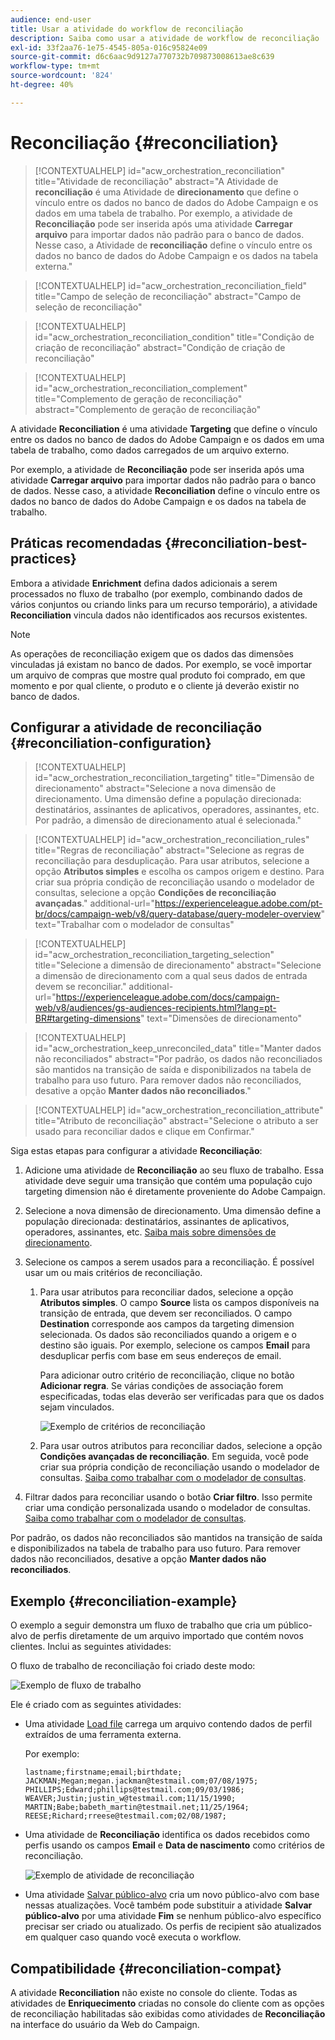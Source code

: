 ```yaml
---
audience: end-user
title: Usar a atividade do workflow de reconciliação
description: Saiba como usar a atividade de workflow de reconciliação
exl-id: 33f2aa76-1e75-4545-805a-016c95824e09
source-git-commit: d6c6aac9d9127a770732b709873008613ae8c639
workflow-type: tm+mt
source-wordcount: '824'
ht-degree: 40%

---
```


# Reconciliação {#reconciliation}

>[!CONTEXTUALHELP]
>id="acw_orchestration_reconciliation"
>title="Atividade de reconciliação"
>abstract="A Atividade de **reconciliação** é uma Atividade de **direcionamento** que define o vínculo entre os dados no banco de dados do Adobe Campaign e os dados em uma tabela de trabalho. Por exemplo, a atividade de **Reconciliação** pode ser inserida após uma atividade **Carregar arquivo** para importar dados não padrão para o banco de dados. Nesse caso, a Atividade de **reconciliação** define o vínculo entre os dados no banco de dados do Adobe Campaign e os dados na tabela externa."

>[!CONTEXTUALHELP]
>id="acw_orchestration_reconciliation_field"
>title="Campo de seleção de reconciliação"
>abstract="Campo de seleção de reconciliação"

>[!CONTEXTUALHELP]
>id="acw_orchestration_reconciliation_condition"
>title="Condição de criação de reconciliação"
>abstract="Condição de criação de reconciliação"

>[!CONTEXTUALHELP]
>id="acw_orchestration_reconciliation_complement"
>title="Complemento de geração de reconciliação"
>abstract="Complemento de geração de reconciliação"

A atividade **Reconciliation** é uma atividade **Targeting** que define o vínculo entre os dados no banco de dados do Adobe Campaign e os dados em uma tabela de trabalho, como dados carregados de um arquivo externo.

Por exemplo, a atividade de **Reconciliação** pode ser inserida após uma atividade **Carregar arquivo** para importar dados não padrão para o banco de dados. Nesse caso, a atividade **Reconciliation** define o vínculo entre os dados no banco de dados do Adobe Campaign e os dados na tabela de trabalho.

## Práticas recomendadas {#reconciliation-best-practices}

Embora a atividade **Enrichment** defina dados adicionais a serem processados no fluxo de trabalho (por exemplo, combinando dados de vários conjuntos ou criando links para um recurso temporário), a atividade **Reconciliation** vincula dados não identificados aos recursos existentes.

>[!NOTE]
>As operações de reconciliação exigem que os dados das dimensões vinculadas já existam no banco de dados. Por exemplo, se você importar um arquivo de compras que mostre qual produto foi comprado, em que momento e por qual cliente, o produto e o cliente já deverão existir no banco de dados.

## Configurar a atividade de reconciliação {#reconciliation-configuration}

>[!CONTEXTUALHELP]
>id="acw_orchestration_reconciliation_targeting"
>title="Dimensão de direcionamento"
>abstract="Selecione a nova dimensão de direcionamento. Uma dimensão define a população direcionada: destinatários, assinantes de aplicativos, operadores, assinantes, etc. Por padrão, a dimensão de direcionamento atual é selecionada."

>[!CONTEXTUALHELP]
>id="acw_orchestration_reconciliation_rules"
>title="Regras de reconciliação"
>abstract="Selecione as regras de reconciliação para desduplicação. Para usar atributos, selecione a opção **Atributos simples** e escolha os campos origem e destino. Para criar sua própria condição de reconciliação usando o modelador de consultas, selecione a opção **Condições de reconciliação avançadas**."
>additional-url="https://experienceleague.adobe.com/pt-br/docs/campaign-web/v8/query-database/query-modeler-overview" text="Trabalhar com o modelador de consultas"

>[!CONTEXTUALHELP]
>id="acw_orchestration_reconciliation_targeting_selection"
>title="Selecione a dimensão de direcionamento"
>abstract="Selecione a dimensão de direcionamento com a qual seus dados de entrada devem se reconciliar."
>additional-url="https://experienceleague.adobe.com/docs/campaign-web/v8/audiences/gs-audiences-recipients.html?lang=pt-BR#targeting-dimensions" text="Dimensões de direcionamento"

>[!CONTEXTUALHELP]
>id="acw_orchestration_keep_unreconciled_data"
>title="Manter dados não reconciliados"
>abstract="Por padrão, os dados não reconciliados são mantidos na transição de saída e disponibilizados na tabela de trabalho para uso futuro. Para remover dados não reconciliados, desative a opção **Manter dados não reconciliados**."

>[!CONTEXTUALHELP]
>id="acw_orchestration_reconciliation_attribute"
>title="Atributo de reconciliação"
>abstract="Selecione o atributo a ser usado para reconciliar dados e clique em Confirmar."

Siga estas etapas para configurar a atividade **Reconciliação**:

1. Adicione uma atividade de **Reconciliação** ao seu fluxo de trabalho. Essa atividade deve seguir uma transição que contém uma população cujo targeting dimension não é diretamente proveniente do Adobe Campaign.

1. Selecione a nova dimensão de direcionamento. Uma dimensão define a população direcionada: destinatários, assinantes de aplicativos, operadores, assinantes, etc. [Saiba mais sobre dimensões de direcionamento](../../audience/about-recipients.md#targeting-dimensions).

1. Selecione os campos a serem usados para a reconciliação. É possível usar um ou mais critérios de reconciliação.

   1. Para usar atributos para reconciliar dados, selecione a opção **Atributos simples**. O campo **Source** lista os campos disponíveis na transição de entrada, que devem ser reconciliados. O campo **Destination** corresponde aos campos da targeting dimension selecionada. Os dados são reconciliados quando a origem e o destino são iguais. Por exemplo, selecione os campos **Email** para desduplicar perfis com base em seus endereços de email.

      Para adicionar outro critério de reconciliação, clique no botão **Adicionar regra**. Se várias condições de associação forem especificadas, todas elas deverão ser verificadas para que os dados sejam vinculados.

      ![Exemplo de critérios de reconciliação](../assets/workflow-reconciliation-criteria.png)

   1. Para usar outros atributos para reconciliar dados, selecione a opção **Condições avançadas de reconciliação**. Em seguida, você pode criar sua própria condição de reconciliação usando o modelador de consultas. [Saiba como trabalhar com o modelador de consultas](../../query/query-modeler-overview.md).

1. Filtrar dados para reconciliar usando o botão **Criar filtro**. Isso permite criar uma condição personalizada usando o modelador de consultas. [Saiba como trabalhar com o modelador de consultas](../../query/query-modeler-overview.md).

Por padrão, os dados não reconciliados são mantidos na transição de saída e disponibilizados na tabela de trabalho para uso futuro. Para remover dados não reconciliados, desative a opção **Manter dados não reconciliados**.

## Exemplo {#reconciliation-example}

O exemplo a seguir demonstra um fluxo de trabalho que cria um público-alvo de perfis diretamente de um arquivo importado que contém novos clientes. Inclui as seguintes atividades:

O fluxo de trabalho de reconciliação foi criado deste modo:

![Exemplo de fluxo de trabalho](../assets/workflow-reconciliation-sample-1.0.png)

Ele é criado com as seguintes atividades:

* Uma atividade [Load file](load-file.md) carrega um arquivo contendo dados de perfil extraídos de uma ferramenta externa.

  Por exemplo:

  ```
  lastname;firstname;email;birthdate;
  JACKMAN;Megan;megan.jackman@testmail.com;07/08/1975;
  PHILLIPS;Edward;phillips@testmail.com;09/03/1986;
  WEAVER;Justin;justin_w@testmail.com;11/15/1990;
  MARTIN;Babe;babeth_martin@testmail.net;11/25/1964;
  REESE;Richard;rreese@testmail.com;02/08/1987;
  ```

* Uma atividade de **Reconciliação** identifica os dados recebidos como perfis usando os campos **Email** e **Data de nascimento** como critérios de reconciliação.

  ![Exemplo de atividade de reconciliação](../assets/workflow-reconciliation-sample-1.1.png)

* Uma atividade [Salvar público-alvo](save-audience.md) cria um novo público-alvo com base nessas atualizações. Você também pode substituir a atividade **Salvar público-alvo** por uma atividade **Fim** se nenhum público-alvo específico precisar ser criado ou atualizado. Os perfis de recipient são atualizados em qualquer caso quando você executa o workflow.

## Compatibilidade {#reconciliation-compat}

A atividade **Reconciliation** não existe no console do cliente. Todas as atividades de **Enriquecimento** criadas no console do cliente com as opções de reconciliação habilitadas são exibidas como atividades de **Reconciliação** na interface do usuário da Web do Campaign.
